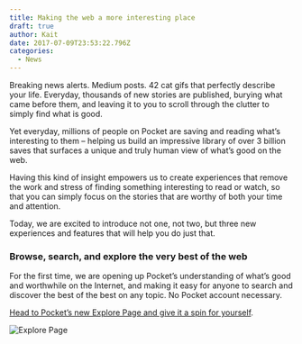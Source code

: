 ```yaml
---
title: Making the web a more interesting place
draft: true
author: Kait
date: 2017-07-09T23:53:22.796Z
categories:
  - News
---
```

Breaking news alerts. Medium posts. 42 cat gifs that perfectly describe your life. Everyday, thousands of new stories are published, burying what came before them, and leaving it to you to scroll through the clutter to simply find what is good.

Yet everyday, millions of people on Pocket are saving and reading what’s interesting to them – helping us build an impressive library of over 3 billion saves that surfaces a unique and truly human view of what’s good on the web.

Having this kind of insight empowers us to create experiences that remove the work and stress of finding something interesting to read or watch, so that you can simply focus on the stories that are worthy of both your time and attention.

Today, we are excited to introduce not one, not two, but three new experiences and features that will help you do just that.

### **Browse, search, and explore the very best of the web**

For the first time, we are opening up Pocket’s understanding of what’s good and worthwhile on the Internet, and making it easy for anyone to search and discover the best of the best on any topic. No Pocket account necessary.

[Head to Pocket’s new Explore Page and give it a spin for yourself](http://www.getpocket.com/explore).

![Explore Page](/img/uploads/Blog+Post+Topic.png)

